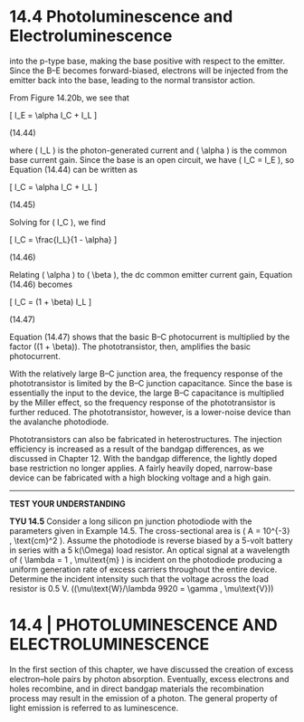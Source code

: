 # 14.4 Photoluminescence and Electroluminescence

into the p-type base, making the base positive with respect to the emitter. Since the B–E becomes forward-biased, electrons will be injected from the emitter back into the base, leading to the normal transistor action.

From Figure 14.20b, we see that

\[
I_E = \alpha I_C + I_L
\]

(14.44)

where \( I_L \) is the photon-generated current and \( \alpha \) is the common base current gain. Since the base is an open circuit, we have \( I_C = I_E \), so Equation (14.44) can be written as

\[
I_C = \alpha I_C + I_L
\]

(14.45)

Solving for \( I_C \), we find

\[
I_C = \frac{I_L}{1 - \alpha}
\]

(14.46)

Relating \( \alpha \) to \( \beta \), the dc common emitter current gain, Equation (14.46) becomes

\[
I_C = (1 + \beta) I_L
\]

(14.47)

Equation (14.47) shows that the basic B–C photocurrent is multiplied by the factor \((1 + \beta)\). The phototransistor, then, amplifies the basic photocurrent.

With the relatively large B–C junction area, the frequency response of the phototransistor is limited by the B–C junction capacitance. Since the base is essentially the input to the device, the large B–C capacitance is multiplied by the Miller effect, so the frequency response of the phototransistor is further reduced. The phototransistor, however, is a lower-noise device than the avalanche photodiode.

Phototransistors can also be fabricated in heterostructures. The injection efficiency is increased as a result of the bandgap differences, as we discussed in Chapter 12. With the bandgap difference, the lightly doped base restriction no longer applies. A fairly heavily doped, narrow-base device can be fabricated with a high blocking voltage and a high gain.

----

**TEST YOUR UNDERSTANDING**

**TYU 14.5** Consider a long silicon pn junction photodiode with the parameters given in Example 14.5. The cross-sectional area is \( A = 10^{-3} \, \text{cm}^2 \). Assume the photodiode is reverse biased by a 5-volt battery in series with a 5 k\(\Omega\) load resistor. An optical signal at a wavelength of \( \lambda = 1 \, \mu\text{m} \) is incident on the photodiode producing a uniform generation rate of excess carriers throughout the entire device. Determine the incident intensity such that the voltage across the load resistor is 0.5 V. \((\mu\text{W}/\lambda 9920 = \gamma \, \mu\text{V})\)

# 14.4 | PHOTOLUMINESCENCE AND ELECTROLUMINESCENCE

In the first section of this chapter, we have discussed the creation of excess electron–hole pairs by photon absorption. Eventually, excess electrons and holes recombine, and in direct bandgap materials the recombination process may result in the emission of a photon. The general property of light emission is referred to as luminescence.